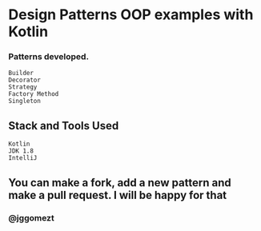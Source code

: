 # Design Patterns OOP examples with Kotlin

### Patterns developed.

    Builder
    Decorator
    Strategy
    Factory Method
    Singleton
    
## Stack and Tools Used
    Kotlin
    JDK 1.8
    IntelliJ
    
## You can make a fork, add a new pattern and make a pull request. I will be happy for that

### @jggomezt
